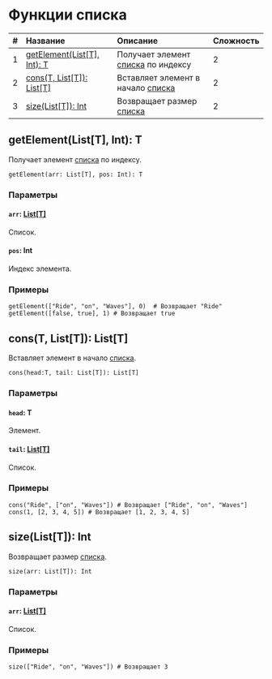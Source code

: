 # Функции списка

| # | Название | Описание | Сложность |
| :--- | :--- | :--- | :--- |
| 1 | [getElement(List[T], Int): T](#get-element)  | Получает элемент [списка](/ride/data-types/list.md) по индексу | 2 |
| 2 | [cons(T, List[T]): List[T]](#cons)  | Вставляет элемент в начало [списка](/ride/data-types/list.md) | 2 |
| 3 | [size(List[T]): Int](#size)  | Возвращает размер [списка](/ride/data-types/list.md) | 2 |

## getElement(List[T], Int): T<a id="get-element"></a>

Получает элемент [списка](/ride/data-types/list.md) по индексу.

``` ride
getElement(arr: List[T], pos: Int): T
```

### Параметры

#### `arr`: [List[T]](/ride/data-types/list.md)

Список.

#### `pos`: Int

Индекс элемента.

### Примеры

```ride
getElement(["Ride", "on", "Waves"], 0)  # Возвращает "Ride"
getElement([false, true], 1) # Возвращает true
```

## cons(T, List[T]): List[T] <a id="cons"></a>

Вставляет элемент в начало [списка](/ride/data-types/list.md).

``` ride
cons(head:T, tail: List[T]): List[T]
```

### Параметры

#### `head`: T

Элемент.

#### `tail`: [List[T]](/ride/data-types/list.md)

Список.

### Примеры

```ride
cons("Ride", ["on", "Waves"]) # Возвращает ["Ride", "on", "Waves"]
cons(1, [2, 3, 4, 5]) # Возвращает [1, 2, 3, 4, 5]
```

## size(List[T]): Int <a id="size"></a>

Возвращает размер [списка](/ride/data-types/list.md).

``` ride
size(arr: List[T]): Int
```

### Параметры

#### `arr`: [List[T]](/ride/data-types/list.md)

Список.

### Примеры

```ride
size(["Ride", "on", "Waves"]) # Возвращает 3
```
